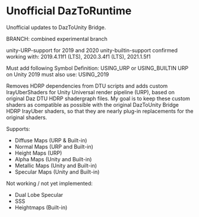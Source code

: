 # Unofficial DazToRuntime
Unofficial updates to DazToUnity Bridge.

BRANCH: combined experimental branch

unity-URP-support for 2019 and 2020
unity-builtin-support confirmed working with: 2019.4.11f1 (LTS), 2020.3.4f1 (LTS), 2021.1.5f1

Must add following Symbol Definition: USING_URP or USING_BUILTIN
URP on Unity 2019 must also use: USING_2019

Removes HDRP dependencies from DTU scripts and adds custom IrayUberShaders for Unity Universal render pipeline (URP), based on original Daz DTU HDRP shadergraph files. My goal is to keep these custom shaders as compatible as possible with the original DazToUnity Bridge HDRP IrayUber shaders, so that they are nearly plug-in replacements for the original shaders.

Supports:
- Diffuse Maps (URP & Built-in)
- Normal Maps (URP and Built-in)
- Height Maps (URP)
- Alpha Maps (Unity and Built-in)
- Metallic Maps (Unity and Built-in)
- Specular Maps (Unity and Built-in)

Not working / not yet implemented:
- Dual Lobe Specular
- SSS
- Heightmaps (Built-in)

